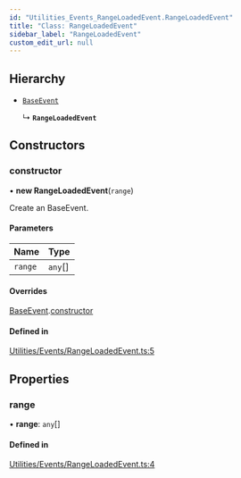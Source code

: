 ```yaml
---
id: "Utilities_Events_RangeLoadedEvent.RangeLoadedEvent"
title: "Class: RangeLoadedEvent"
sidebar_label: "RangeLoadedEvent"
custom_edit_url: null
---
```




## Hierarchy

- [`BaseEvent`](../Utilities_BaseEvent.BaseEvent)

  ↳ **`RangeLoadedEvent`**

## Constructors

### constructor

• **new RangeLoadedEvent**(`range`)

Create an BaseEvent.

#### Parameters

| Name | Type |
| :------ | :------ |
| `range` | `any`[] |

#### Overrides

[BaseEvent](../Utilities_BaseEvent.BaseEvent).[constructor](../Utilities_BaseEvent.BaseEvent#constructor)

#### Defined in

[Utilities/Events/RangeLoadedEvent.ts:5](https://github.com/ZeaInc/zea-engine/blob/9a102c0d/src/Utilities/Events/RangeLoadedEvent.ts#L5)

## Properties

### range

• **range**: `any`[]

#### Defined in

[Utilities/Events/RangeLoadedEvent.ts:4](https://github.com/ZeaInc/zea-engine/blob/9a102c0d/src/Utilities/Events/RangeLoadedEvent.ts#L4)

